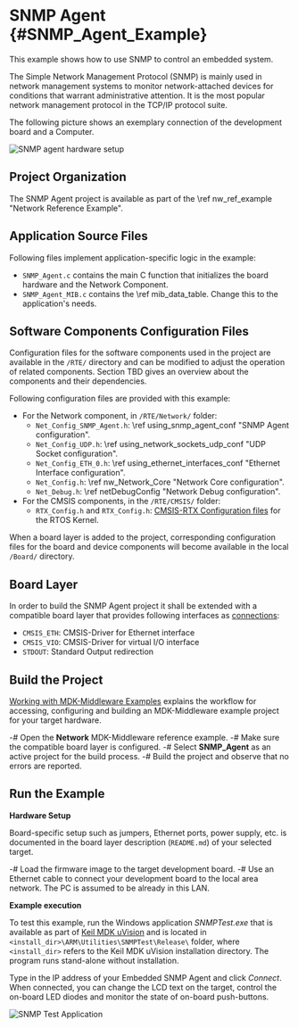 # SNMP Agent {#SNMP_Agent_Example}

This example shows how to use SNMP to control an embedded system.

The Simple Network Management Protocol (SNMP) is mainly used in network management systems to monitor network-attached devices for conditions that warrant administrative attention. It is the most popular network management protocol in the TCP/IP protocol suite.

The following picture shows an exemplary connection of the development board and a Computer.

![SNMP agent hardware setup](snmp_example_setup.png)

## Project Organization

The SNMP Agent project is available as part of the \ref nw_ref_example "Network Reference Example".

<h2>Application Source Files</h2>

Following files implement application-specific logic in the example:

 - `SNMP_Agent.c` contains the main C function that initializes the board hardware and the Network Component. 
 - `SNMP_Agent_MIB.c` contains the \ref mib_data_table. Change this to the application's needs.

<h2>Software Components Configuration Files</h2>

Configuration files for the software components used in the project are available in the `/RTE/` directory and can be modified to adjust the operation of related components. Section TBD gives an overview about the components and their dependencies.

Following configuration files are provided with this example:

 - For the Network component, in `/RTE/Network/` folder:
   - `Net_Config_SNMP_Agent.h`: \ref using_snmp_agent_conf "SNMP Agent configuration".
   - `Net_Config_UDP.h`: \ref using_network_sockets_udp_conf "UDP Socket configuration".
   - `Net_Config_ETH_0.h`: \ref using_ethernet_interfaces_conf "Ethernet Interface configuration".
   - `Net_Config.h`: \ref nw_Network_Core "Network Core configuration".
   - `Net_Debug.h`: \ref netDebugConfig "Network Debug configuration".
 - For the CMSIS components, in the `/RTE/CMSIS/` folder:
   - `RTX_Config.h` and `RTX_Config.h`: [CMSIS-RTX Configuration files](https://arm-software.github.io/CMSIS-RTX/latest/config_rtx5.html) for the RTOS Kernel.

When a board layer is added to the project, corresponding configuration files for the board and device components will become available in the local `/Board/` directory.

<h2>Board Layer</h2>

In order to build the SNMP Agent project it shall be extended with a compatible board layer that provides following interfaces as [connections](https://github.com/Open-CMSIS-Pack/cmsis-toolbox/blob/main/docs/ReferenceApplications.md#connections):
 - `CMSIS_ETH`: CMSIS-Driver for Ethernet interface
 - `CMSIS_VIO`: CMSIS-Driver for virtual I/O interface
 - `STDOUT`: Standard Output redirection

## Build the Project

[Working with MDK-Middleware Examples](../General/working_with_examples.html) explains the workflow for accessing, configuring and building an MDK-Middleware example project for your target hardware.

 -# Open the **Network** MDK-Middleware reference example.
 -# Make sure the compatible board layer is configured.
 -# Select **SNMP_Agent** as an active project for the build process.
 -# Build the project and observe that no errors are reported.

## Run the Example

**Hardware Setup**

Board-specific setup such as jumpers, Ethernet ports, power supply, etc. is documented in the board layer description (`README.md`) of your selected target.

 -# Load the firmware image to the target development board.
 -# Use an Ethernet cable to connect your development board to the local area network. The PC is assumed to be already in this LAN.

**Example execution**

To test this example, run the Windows application *SNMPTest.exe* that is available as part of [Keil MDK uVision](https://developer.arm.com/documentation/101407/latest/About-uVision/Installation) and is located in `<install_dir>\ARM\Utilities\SNMPTest\Release\` folder, where `<install_dir>` refers to the Keil MDK uVision installation directory. The program runs stand-alone without installation.

Type in the IP address of your Embedded SNMP Agent and click *Connect*. When connected, you can change the LCD text on the target, control the on-board LED diodes and monitor the state of on-board push-buttons.

![SNMP Test Application](SNMPTest_exe.png)
